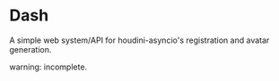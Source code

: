 # Dash

A simple web system/API for houdini-asyncio's registration and avatar generation.


warning: incomplete.
